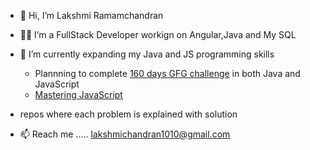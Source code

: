- 👋 Hi, I’m Lakshmi Ramamchandran
- 👩‍💻 I’m a FullStack Developer workign on Angular,Java and My SQL    
- 🌱 I’m currently expanding my Java and JS programming skills
  
  - Plannning to complete [160 days GFG challenge](https://github.com/lakshmir1098/GFG-160-days-challenge) in both Java and JavaScript
  - [Mastering JavaScript](https://github.com/lakshmir1098/Master-JS-from-Udemy-Important-Notes)
- repos where each problem is explained with solution
- 📫 Reach me ..... lakshmichandran1010@gmail.com 

<!---
lakshmir1098/lakshmir1098 is a ✨ special ✨ repository because its `README.md` (this file) appears on your GitHub profile.
You can click the Preview link to take a look at your changes.
--->
